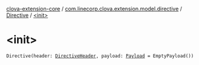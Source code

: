[clova-extension-core](../../index.md) / [com.linecorp.clova.extension.model.directive](../index.md) / [Directive](index.md) / [&lt;init&gt;](./-init-.md)

# &lt;init&gt;

`Directive(header: `[`DirectiveHeader`](../-directive-header/index.md)`, payload: `[`Payload`](../../com.linecorp.clova.extension.model.payload/-payload.md)` = EmptyPayload())`